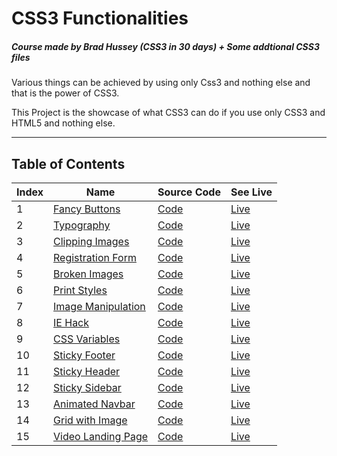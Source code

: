 # CSS3 Functionalities

##### Course made by Brad Hussey (CSS3 in 30 days) + Some addtional CSS3 files

Various things can be achieved by using only Css3 and nothing else and that is the power of CSS3.

This Project is the showcase of what CSS3 can do if you use only CSS3 and HTML5 and nothing else.

<hr />

## Table of Contents

| Index | Name                                                                                   | Source Code                            | See Live                                                                 |
| ----- | -------------------------------------------------------------------------------------- | -------------------------------------- | --------------------------------------------------------------------------|
| 1     | [Fancy Buttons](https://akshay2996.github.io/CSS3/01%20-%20Fancy%20Buttons)            | [Code](01%20-%20Fancy%20Buttons/)      | [Live](https://akshay2996.github.io/CSS3/01%20-%20Fancy%20Buttons/)      |
| 2     | [Typography](https://akshay2996.github.io/CSS3/02%20-%20Typography)                    | [Code](02%20-%20Typography/)           | [Live](https://akshay2996.github.io/CSS3/02%20-%20Typography/)           |
| 3     | [Clipping Images](https://akshay2996.github.io/CSS3/03%20-%20Clipping%20Images/)       | [Code](03%20-%20Clipping%20Images/)    | [Live](https://akshay2996.github.io/CSS3/03%20-%20Clipping%20Images/)    |
| 4     | [Registration Form](https://akshay2996.github.io/CSS3/04%20-%20Registration%20Form/)   | [Code](04%20-%20Registration%20Form/)  | [Live](https://akshay2996.github.io/CSS3/04%20-%20Registration%20Form/)  |
| 5     | [Broken Images](https://akshay2996.github.io/CSS3/05%20-%20Broken%20Images/)           | [Code](05%20%-20Broken%20Images/)      | [Live](https://akshay2996.github.io/CSS3/05%20-%20Broken%20Images/)      |
| 6     | [Print Styles](https://akshay2996.github.io/CSS3/06%20-%20Print%20Styles/)             | [Code](06%20-%20Print%20Styles/)       | [Live](https://akshay2996.github.io/CSS3/06%20-%20Print%20Styles/)       |
| 7     | [Image Manipulation](https://akshay2996.github.io/CSS3/07%20-%20Image%20Manipulation/) | [Code](07%20-%20Image%20Manipulation/) | [Live](https://akshay2996.github.io/CSS3/07%20-%20Image%20Manipulation/) |
| 8     | [IE Hack](https://akshay2996.github.io/CSS3/11%20-%20IE%20Hack/)                       | [Code](11%20-%20IE%20Hack/)            | [Live](https://akshay2996.github.io/CSS3/11%20-%20IE%20Hack/)            |
| 9     | [CSS Variables](https://akshay2996.github.io/CSS3/12%20-%20CSS%20Variables/)           | [Code](12%20-%20CSS%20Variables/)      | [Live](https://akshay2996.github.io/CSS3/12%20-%20CSS%20Variables/)      |
| 10    | [Sticky Footer](https://akshay2996.github.io/CSS3/13%20-%20Sticky%20Footer/)           | [Code](13%20-%20Sticky%20Footer/)      | [Live](https://akshay2996.github.io/CSS3/13%20-%20Sticky%20Footer/)      |
| 11    | [Sticky Header](https://akshay2996.github.io/CSS3/14%20-%20Sticky%20Header/)           | [Code](14%20-%20Sticky%20Header/)      | [Live](https://akshay2996.github.io/CSS3/14%20-%20Sticky%20Header/)      |
| 12    | [Sticky Sidebar](https://akshay2996.github.io/CSS3/15%20-%20Sticky%20Sidebar/)         | [Code](15%20-%20Sticky%20Sidebar/)     | [Live](https://akshay2996.github.io/CSS3/15%20-%20Sticky%20Sidebar/)     |
| 13    | [Animated Navbar](https://akshay2996.github.io/CSS3/Animated%20Navbar/)                | [Code](Animated%20Navbar)              | [Live](https://akshay2996.github.io/CSS3/Animated%20Navbar/)             |
| 14    | [Grid with Image](https://akshay2996.github.io/CSS3/Grid%20with%20Image%20span/)       | [Code](Grid%20with%20Image%20span/)    | [Live](https://akshay2996.github.io/CSS3/Grid%20with%20Image%20span/)    |
| 15    | [Video Landing Page](https://akshay2996.github.io/CSS3/Video%20Background/)            | [Code](Video%20Background/)            | [Live](https://akshay2996.github.io/CSS3/Video%20Background/)    |
